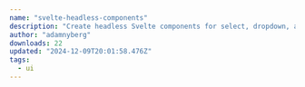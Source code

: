 ```yaml
---
name: "svelte-headless-components"
description: "Create headless Svelte components for select, dropdown, and multi-select menus."
author: "adamnyberg"
downloads: 22
updated: "2024-12-09T20:01:58.476Z"
tags: 
  - ui
---
```

